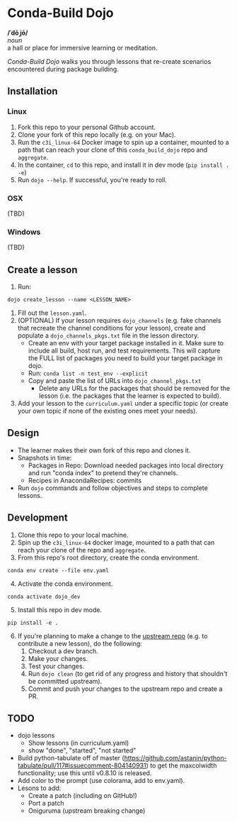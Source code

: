 # Conda-Build Dojo

**/ˈdōˌjō/**<br>
*noun*<br>
a hall or place for immersive learning or meditation.

*Conda-Build Dojo* walks you through lessons that re-create scenarios encountered during package building.

## Installation

### Linux

1. Fork this repo to your personal Github account.
1. Clone your fork of this repo locally (e.g. on your Mac).
1. Run the `c3i_linux-64` Docker image to spin up a container, mounted to a path that can reach your clone of this `conda_build_dojo` repo and `aggregate`.
1. In the container, `cd` to this repo, and install it in dev mode (`pip install . -e`)
1. Run `dojo --help`. If successful, you're ready to roll.

### OSX

(TBD)

### Windows

(TBD)

## Create a lesson

1. Run:
```
dojo create_lesson --name <LESSON_NAME>
```
1. Fill out the `lesson.yaml`.
1. (OPTIONAL) If your lesson requires `dojo_channels` (e.g. fake channels that recreate the channel conditions for your lesson), create and populate a `dojo_channels_pkgs.txt` file in the lesson directory.
    - Create an env with your target package installed in it. Make sure to include all build, host run, and test requirements. This will capture the FULL list of packages you need to build your target package in dojo.
    - Run: `conda list -n test_env --explicit`
    - Copy and paste the list of URLs into `dojo_channel_pkgs.txt`
        - Delete any URLs for the packages that should be removed for the lesson (i.e. the packages that the learner is expected to build).
1. Add your lesson to the `curriculum.yaml` under a specific topic (or create your own topic if none of the existing ones meet your needs).

## Design
- The learner makes their own fork of this repo and clones it.
- Snapshots in time:
    - Packages in Repo: Download needed packages into local directory and run "conda index" to pretend they're channels.
    - Recipes in AnacondaRecipes: commits
- Run `dojo` commands and follow objectives and steps to complete lessons.

## Development

1. Clone this repo to your local machine.
2. Spin up the `c3i_linux-64` docker image, mounted to a path that can  reach your clone of the repo and `aggregate`.
3. From this repo's root directory, create the conda environment.
```
conda env create --file env.yaml
```
4. Activate the conda environment.
```
conda activate dojo_dev
```
5. Install this repo in dev mode.
```
pip install -e .
```
6. If you're planning to make a change to the [upstream repo](`github.com/anaconda-distribution/conda_build_dojo`) (e.g. to contribute a new lesson), do the following:
	1. Checkout a dev branch.
	1. Make your changes.
	1. Test your changes.
	1. Run `dojo clean` (to get rid of any progress and history that shouldn't be committed upstream).
	1. Commit and push your changes to the upstream repo and create a PR.

## TODO
- dojo lessons 
	- Show lessons (in curriculum.yaml)
	- show "done", "started", "not started"
- Build python-tabulate off of master (https://github.com/astanin/python-tabulate/pull/117#issuecomment-804140931) to get the maxcolwidth functionality; use this until v0.8.10 is released.
- Add color to the prompt (use colorama, add to env.yaml).
- Lesons to add:
    - Create a patch (including on GitHub!)
    - Port a patch
    - Oniguruma (upstream breaking change)
